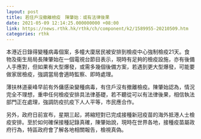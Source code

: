 ```yaml
---
layout: post
title: 若住戶沒撤離檢疫　陳肇始︰或有法律後果
date: 2021-05-09 12:14:25.000000000 +08:00
link: https://news.rthk.hk/rthk/ch/component/k2/1589955-20210509.htm
categories: rthk
---
```


本港近日錄得變種病毒個案，多幢大廈居民被安排到檢疫中心強制檢疫21天。食物及衞生局局長陳肇始在一個電視台節目表示，現時有足夠的檢疫設施，亦有後備人手應對，但如果有大型爆發，或需多幾個後備方案，若遇到更大型爆發，可能要做家居檢疫，強調當局會適時監察、即時處理。

薄扶林道豪峰早前有外傭感染變種病毒，有住戶沒有撤離檢疫。陳肇始認為，情況完全不理想，重申任何檢疫安排具法律基礎，若不聽從可以有法律後果，相信執法部門正在處理，強調防疫抗疫下人人平等，市民應合作。

另外，政府日前宣布，星期三起，將縮短對已完成接種新冠疫苗的海外抵港人士檢疫安排。至於如何確保接種記錄真確，陳肇始說，現時在世界各地，接種疫苗屬政府行為，特區政府會了解各地相關報告，檢視真偽。
